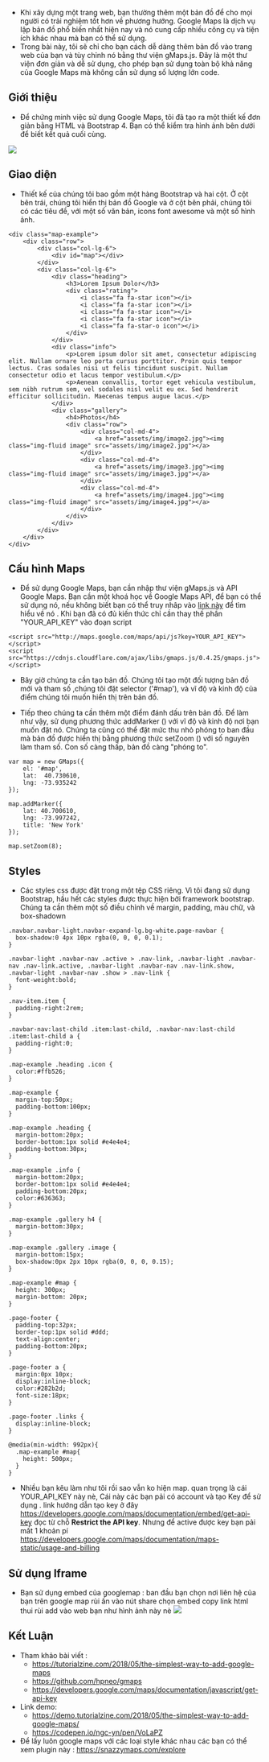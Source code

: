 - Khi xây dựng một trang web, bạn thường thêm một bản đồ để cho mọi người có trải nghiệm tốt hơn về phương hướng. Google Maps là dịch vụ lập bản đồ phổ biến nhất hiện nay và nó cung cấp nhiều công cụ và tiện ích khác nhau mà bạn có thể sử dụng.
- Trong bài này,  tôi sẽ chỉ cho bạn cách dễ dàng thêm bản đồ vào trang web của bạn và tùy chỉnh nó bằng thư viện gMaps.js. Đây là một thư viện đơn giản và dễ sử dụng, cho phép bạn sử dụng toàn bộ khả năng của Google Maps mà không cần sử dụng số lượng lớn code.


## Giới thiệu


- Để chứng minh việc sử dụng Google Maps, tôi đã tạo ra một thiết kế đơn giản bằng HTML và Bootstrap 4. Bạn có thể kiểm tra hình ảnh bên dưới để biết kết quả cuối cùng.

![](https://images.viblo.asia/4fbed69b-009d-4a87-8e64-34345e2cb28d.png)


## Giao diện

- Thiết kế của chúng tôi bao gồm một hàng Bootstrap và hai cột. Ở cột bên trái, chúng tôi hiển thị bản đồ Google và ở cột bên phải, chúng tôi có các tiêu đề, với một số văn bản, icons font awesome và một số hình ảnh.

```
<div class="map-example">
    <div class="row">
        <div class="col-lg-6">
            <div id="map"></div>
        </div>
        <div class="col-lg-6">
            <div class="heading">
                <h3>Lorem Ipsum Dolor</h3>
                <div class="rating">
                    <i class="fa fa-star icon"></i>
                    <i class="fa fa-star icon"></i>
                    <i class="fa fa-star icon"></i>
                    <i class="fa fa-star icon"></i>
                    <i class="fa fa-star-o icon"></i>
                </div>
            </div>
            <div class="info">
                <p>Lorem ipsum dolor sit amet, consectetur adipiscing elit. Nullam ornare leo porta cursus porttitor. Proin quis tempor lectus. Cras sodales nisi ut felis tincidunt suscipit. Nullam consectetur odio et lacus tempor vestibulum.</p>
                <p>Aenean convallis, tortor eget vehicula vestibulum, sem nibh rutrum sem, vel sodales nisl velit eu ex. Sed hendrerit efficitur sollicitudin. Maecenas tempus augue lacus.</p>
            </div>
            <div class="gallery">
                <h4>Photos</h4>
                <div class="row">
                    <div class="col-md-4">
                        <a href="assets/img/image2.jpg"><img class="img-fluid image" src="assets/img/image2.jpg"></a>
                    </div>
                    <div class="col-md-4">
                        <a href="assets/img/image3.jpg"><img class="img-fluid image" src="assets/img/image3.jpg"></a>
                    </div>
                    <div class="col-md-4">
                        <a href="assets/img/image4.jpg"><img class="img-fluid image" src="assets/img/image4.jpg"></a>
                    </div>
                </div>
            </div>
        </div>
    </div>
</div>
```

## Cấu hình Maps

- Để sử dụng Google Maps, bạn cần nhập thư viện gMaps.js và API Google Maps. Bạn cần một khoá học về Google Maps API, để bạn có thể sử dụng nó, nếu không biết bạn có thể truy nhâp vào [ link này](https://developers.google.com/maps/documentation/javascript/get-api-key) để tìm hiểu về nó . Khi bạn đã có đủ kiến thức chỉ cần thay thế phần "YOUR_API_KEY" vào đoạn script

```
<script src="http://maps.google.com/maps/api/js?key=YOUR_API_KEY"></script>
<script src="https://cdnjs.cloudflare.com/ajax/libs/gmaps.js/0.4.25/gmaps.js"></script>
```

- Bây giờ chúng ta cần tạo bản đồ. Chúng tôi tạo một đối tượng bản đồ mới và tham số ,chúng tôi đặt selector ('#map'), và vĩ độ và kinh độ của điểm chúng tôi muốn hiển thị trên bản đồ.

- Tiếp theo chúng ta cần thêm một điểm đánh dấu trên bản đồ. Để làm như vậy, sử dụng phương thức addMarker () với vĩ độ và kinh độ nơi bạn muốn đặt nó. Chúng ta cũng có thể đặt mức thu nhỏ phóng to ban đầu mà bản đồ được hiển thị bằng phương thức setZoom () với số nguyên làm tham số. Con số càng thấp, bản đồ càng "phóng to".

```
var map = new GMaps({
    el: '#map',
    lat:  40.730610,
    lng: -73.935242
});

map.addMarker({
    lat: 40.700610,
    lng: -73.997242,
    title: 'New York'
});

map.setZoom(8);
```

## Styles

-  Các styles css  được đặt trong một tệp CSS riêng. Vì tôi đang sử dụng Bootstrap, hầu hết các styles được thực hiện bởi framework bootstrap. Chúng ta cần thêm một số điều chỉnh về margin, padding, màu chữ, và box-shadown

```
.navbar.navbar-light.navbar-expand-lg.bg-white.page-navbar {
  box-shadow:0 4px 10px rgba(0, 0, 0, 0.1);
}

.navbar-light .navbar-nav .active > .nav-link, .navbar-light .navbar-nav .nav-link.active, .navbar-light .navbar-nav .nav-link.show, .navbar-light .navbar-nav .show > .nav-link {
  font-weight:bold;
}

.nav-item.item {
  padding-right:2rem;
}

.navbar-nav:last-child .item:last-child, .navbar-nav:last-child .item:last-child a {
  padding-right:0;
}

.map-example .heading .icon {
  color:#ffb526;
}

.map-example {
  margin-top:50px;
  padding-bottom:100px;
}

.map-example .heading {
  margin-bottom:20px;
  border-bottom:1px solid #e4e4e4;
  padding-bottom:30px;
}

.map-example .info {
  margin-bottom:20px;
  border-bottom:1px solid #e4e4e4;
  padding-bottom:20px;
  color:#636363;
}

.map-example .gallery h4 {
  margin-bottom:30px;
}

.map-example .gallery .image {
  margin-bottom:15px;
  box-shadow:0px 2px 10px rgba(0, 0, 0, 0.15);
}

.map-example #map {
  height: 300px;
  margin-bottom: 20px;
}

.page-footer {
  padding-top:32px;
  border-top:1px solid #ddd;
  text-align:center;
  padding-bottom:20px;
}

.page-footer a {
  margin:0px 10px;
  display:inline-block;
  color:#282b2d;
  font-size:18px;
}

.page-footer .links {
  display:inline-block;
}

@media(min-width: 992px){
  .map-example #map{
    height: 500px;
  }
}
```

- Nhiều bạn kêu làm như tôi rồi sao vẫn ko hiện map. quan trọng là cái <script src="http://maps.google.com/maps/api/js?key=YOUR_API_KEY"></script> YOUR_API_KEY này nè, Cái này các bạn pải có account  và tạo Key để sử dụng . link hướng dẫn tạo key ở đây https://developers.google.com/maps/documentation/embed/get-api-key đọc từ chỗ  **Restrict the API key**.  Nhưng để active được key bạn pải mất 1 khoản pí https://developers.google.com/maps/documentation/maps-static/usage-and-billing

## Sử dụng Iframe

- Bạn sử dụng embed của googlemap : ban đầu bạn chọn nơi liên hệ của bạn trên google map rùi ấn vào nút share chọn embed copy link html thui rùi add vào web bạn như hình ảnh này nè
![](https://images.viblo.asia/bd11654a-1fba-4162-a7fa-1a2975a2d6f2.png)

## Kết Luận

- Tham khảo bài viết : 
    -  https://tutorialzine.com/2018/05/the-simplest-way-to-add-google-maps
    -  https://github.com/hpneo/gmaps
    -  https://developers.google.com/maps/documentation/javascript/get-api-key
- Link demo:  
   - https://demo.tutorialzine.com/2018/05/the-simplest-way-to-add-google-maps/
   - https://codepen.io/ngc-yn/pen/VoLaPZ
- Để lấy luôn google maps với các loại style khác nhau các bạn có thể xem plugin này : https://snazzymaps.com/explore